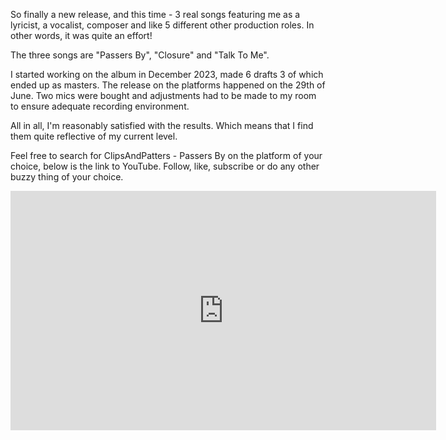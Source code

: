 So finally a new release, and this time - 3 real songs featuring me as a lyricist, a vocalist, composer and like 5 different other production roles. In other words, it was quite an effort!

The three songs are "Passers By", "Closure" and "Talk To Me".

I started working on the album in December 2023, made 6 drafts 3 of which ended up as masters. The release on the platforms happened on the 29th of June. Two mics were bought and adjustments had to be made to my room to ensure adequate recording environment.

All in all, I'm reasonably satisfied with the results. Which means that I find them quite reflective of my current level.

Feel free to search for ClipsAndPatters - Passers By on the platform of your choice, below is the link to YouTube. Follow, like, subscribe or do any other buzzy thing of your choice.

<iframe width="681" height="383" src="https://www.youtube.com/embed/Nd-OU6gTxOc?list=OLAK5uy_nm6NH-N_dXSelCeB7aCtHlZJxzF1CToII" title="Passers By" frameborder="0" allow="accelerometer; autoplay; clipboard-write; encrypted-media; gyroscope; picture-in-picture; web-share" referrerpolicy="strict-origin-when-cross-origin" allowfullscreen></iframe>

